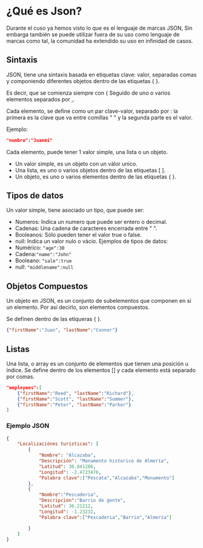 # ¿Qué es Json?
Durante el cuso ya hemos visto lo que es el lenguaje de marcas JSON, Sin embarga también se puede utilizar fuera de su uso como lenguaje de marcas como tal, la comunidad ha extendido su uso en infinidad de casos.
## Sintaxis 
JSON, tiene una sintaxis basada en etiquetas clave: valor, separadas comas y componiendo diferentes objetos dentro de las etiquetas {  }.

Es decir, que se comienza siempre con { Seguido de uno o varios elementos separados por ,.

Cada elemento, se define como un par clave-valor, separado por : la primera es la clave que va entre comillas " " y la segunda parte es el valor.

Ejemplo:
```JSON
"nombre":"Juanmi"
```
Cada elemento, puede tener 1 valor simple, una lista o un objeto.

* Un valor simple, es un objeto con un válor unico.
* Una lista, es uno o varios objetos dentro de las etiquetas [ ].
* Un objeto, es uno o varios elementos dentro de las etiquetas { }.

## Tipos de datos
Un valor simple, tiene asociado un tipo, que puede ser:
 * Numeros: Indica un numero que puede ser entero o decimal.
 * Cadenas: Una cadena de caracteres encerrada entre " ".
 * Booleanos: Sólo pueden tener el valor true o false.
 * null: Indica un valor nulo o vácio.
Ejemplos de tipos de datos:
 * Numérico: ```"age":30```
 * Cadena:```"name":"John"```
 * Booleano: ```"sale":true```
 * null: ```"middlename":null```
## Objetos Compuestos
Un objeto en JSON, es un conjunto de subelementos que componen en sí un elemento.
Por así decirlo, son elementos compuestos.

Se definen dentro de las etiqueras {  }.

```JSON
{"firstName":"Juan", "lastName":"Connor"}
```

## Listas 
Una lista, o array es un conjunto de elementos que tienen una posición u índice. 
Se define dentro de los elementos [] y cada elemento está separado por comas.

```JSON
"employees":[
    {"firstName":"Reed", "lastName":"Richard"},
    {"firstName":"Scott", "lastName":"Summer"},
    {"firstName":"Peter", "lastName":"Parker"}
]
```

### Ejemplo JSON
```JSON
{
    "Localizaciónes turisticas": [
        {
            "Nombre": "Alcazaba",
            "Descripción": "Monumento historico de Almería",
            "Latitud": 36.841286,
            "Longitud": -2.4723476,
            "Palabra clave":["Pescata","Alcazaba","Monumento"]
        },
        {
            "Nombre":"Pescaderia",
            "Descripción":"Barrio de gente",
            "Latitud": 36.21212,
            "Longitud": -1.23232,
            "Palabra clave":["Pescaderia","Barrio","Almería"]

        }
    ]
}
```